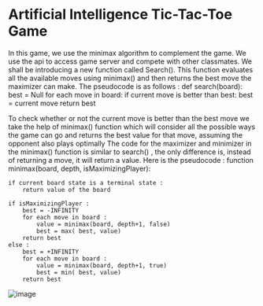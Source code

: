# Artificial Intelligence Tic-Tac-Toe Game
In this game, we use the minimax algorithm to complement the game. We use the api to access game server and compete with other classmates. We shall be introducing a new function called Search(). This function evaluates all the available moves using minimax() and then returns the best move the maximizer can make. The pseudocode is as follows :
def search(board):
	best = Null
	for each move in board:
		if current move is better than best:
			best = current move 
	return best

To check whether or not the current move is better than the best move we take the help of minimax() function which will consider all the possible ways the game can go and returns the best value for that move, assuming the opponent also plays optimally 
The code for the maximizer and minimizer in the minimax() function is similar to search() , the only difference is, instead of returning a move, it will return a value. Here is the pseudocode :
function minimax(board, depth, isMaximizingPlayer):

    if current board state is a terminal state :
        return value of the board
    
    if isMaximizingPlayer :
        best = -INFINITY 
        for each move in board :
            value = minimax(board, depth+1, false)
            best = max( best, value) 
        return best
    else :
        best = +INFINITY 
        for each move in board :
            value = minimax(board, depth+1, true)
            best = min( best, value) 
        return best
![image](https://user-images.githubusercontent.com/60612585/118830832-d5e33b00-b8f1-11eb-8ecb-f4780814e6ca.png)

